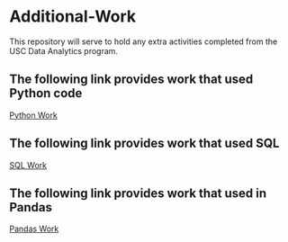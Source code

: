 # Additional-Work
This repository will serve to hold any extra activities completed from the USC Data Analytics program.


## The following link provides work that used Python code
[Python Work](https://github.com/nvnehemias/Additional-Work/tree/master/Python)
## The following link provides work that used SQL
[SQL Work](https://github.com/nvnehemias/Additional-Work/tree/master/SQL)
## The following link provides work that used in Pandas 
[Pandas Work](https://github.com/nvnehemias/Additional-Work/tree/master/Pandas)
